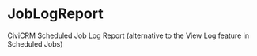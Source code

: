 JobLogReport
============

CiviCRM Scheduled Job Log Report (alternative to the View Log feature in Scheduled Jobs)
